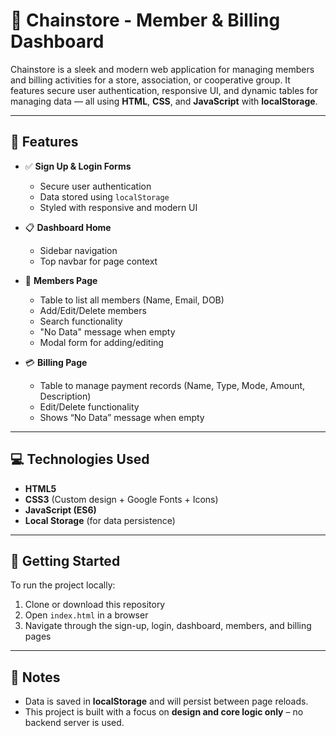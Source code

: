# 🛒 Chainstore - Member & Billing Dashboard

Chainstore is a sleek and modern web application for managing members and billing activities for a store, association, or cooperative group. It features secure user authentication, responsive UI, and dynamic tables for managing data — all using **HTML**, **CSS**, and **JavaScript** with **localStorage**.

---

## 🔧 Features

- ✅ **Sign Up & Login Forms**  
  - Secure user authentication  
  - Data stored using `localStorage`  
  - Styled with responsive and modern UI

- 📋 **Dashboard Home**
  - Sidebar navigation  
  - Top navbar for page context

- 👥 **Members Page**  
  - Table to list all members (Name, Email, DOB)  
  - Add/Edit/Delete members  
  - Search functionality  
  - "No Data" message when empty  
  - Modal form for adding/editing

- 💳 **Billing Page**  
  - Table to manage payment records (Name, Type, Mode, Amount, Description)  
  - Edit/Delete functionality  
  - Shows “No Data” message when empty

---

## 💻 Technologies Used

- **HTML5**
- **CSS3** (Custom design + Google Fonts + Icons)
- **JavaScript (ES6)**
- **Local Storage** (for data persistence)


---

## 🚀 Getting Started

To run the project locally:

1. Clone or download this repository
2. Open `index.html` in a browser
3. Navigate through the sign-up, login, dashboard, members, and billing pages

---

## 📌 Notes

- Data is saved in **localStorage** and will persist between page reloads.
- This project is built with a focus on **design and core logic only** – no backend server is used.



